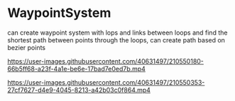 # WaypointSystem
 
can create waypoint system with lops and links between loops and find the shortest path between points through the loops, 
can create path based on bezier points


https://user-images.githubusercontent.com/40631497/210550180-66b5ff68-a23f-4a1e-be6e-17bad7e0ed7b.mp4



https://user-images.githubusercontent.com/40631497/210550353-27cf7627-d4e9-4045-8213-a42b03c0f864.mp4

